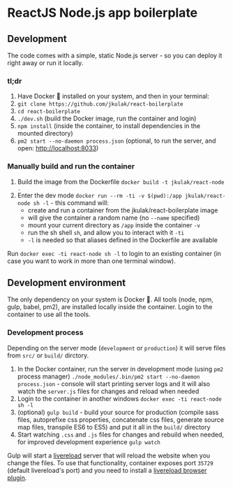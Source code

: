 # ReactJS Node.js app boilerplate

## Development

The code comes with a simple, static Node.js server - so you can deploy it right away or run it locally.

### tl;dr

1.  Have Docker 🐳 installed on your system, and then in your terminal:
2.  `git clone https://github.com/jkulak/react-boilerplate`
3.  `cd react-boilerplate`
4.  `./dev.sh` (build the Docker image, run the container and login)
5.  `npm install` (inside the container, to install dependencies in the mounted directory)
6.  `pm2 start --no-daemon process.json` (optional, to run the server, and open: <http://localhost:8033>)

### Manually build and run the container

1.  Build the image from the Dockerfile `docker build -t jkulak/react-node .`
2.  Enter the dev mode `docker run --rm -ti -v $(pwd):/app jkulak/react-node sh -l` - this command will:
    -   create and run a container from the jkulak/react-boilerplate image
    -   will give the container a random name (no `--name` specified)
    -   mount your current directory as `/app` inside the container `-v`
    -   run the sh shell `sh`, and allow you to interact with it `-ti`
    -   `-l` is needed so that aliases defined in the Dockerfile are available

Run `docker exec -ti react-node sh -l` to login to an existing container (in case you want to work in more than one terminal window).

## Development environment

The only dependency on your system is Docker 🐳. All tools (node, npm, gulp, babel, pm2), are installed locally inside the container. Login to the container to use all the tools.

### Development process

Depending on the server mode (`development` or `production`) it will serve files from `src/` or `build/` dirctory.

1.  In the Docker container, run the server in development mode (using `pm2` process manager) `./node_modules/.bin/pm2 start --no-daemon process.json` - console will start printing server logs and it will also watch the `server.js` files for changes and reload when needed
2.  Login to the container in another windows `docker exec -ti react-node sh -l`
3.  (optional) `gulp build` - build your source for production (compile sass files, autoprefixe css properties, concatenate css files, generate source map files, transpile ES6 to ES5) and put it all in the `build/` directory
4.  Start watching `.css` and `.js` files for changes and rebuild when needed, for improved development experience `gulp watch`

Gulp will start a [livereload](https://www.npmjs.com/package/gulp-livereload) server that will reload the website when you change the files. To use that functionality, container exposes port `35729` (default livereload's port) and you need to install a [livereload browser plugin](https://chrome.google.com/webstore/detail/livereload/jnihajbhpnppcggbcgedagnkighmdlei?hl=en).
